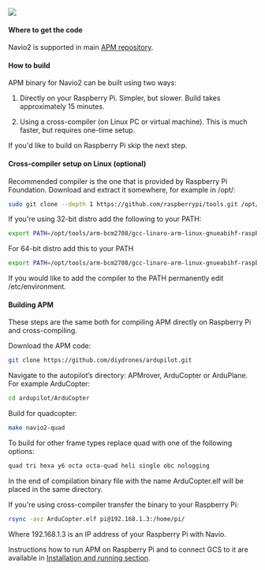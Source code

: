 ![](http://www.emlid.com/wp-content/uploads/2014/10/APM.png)

#### Where to get the code

Navio2 is supported in main [APM repository](https://github.com/diydrones/ardupilot).

#### How to build

APM binary for Navio2 can be built using two ways:

1) Directly on your Raspberry Pi. Simpler, but slower. Build takes approximately 15 minutes.

2) Using a cross-compiler (on Linux PC or virtual machine). This is much faster, but requires one-time setup.

If you'd like to build on Raspberry Pi skip the next step.

#### Cross-compiler setup on Linux (optional)

Recommended compiler is the one that is provided by Raspberry Pi Foundation. Download and extract it somewhere, for example in /opt/:

```bash
sudo git clone --depth 1 https://github.com/raspberrypi/tools.git /opt/tools
```

If you're using 32-bit distro add the following to your PATH:

```bash
export PATH=/opt/tools/arm-bcm2708/gcc-linaro-arm-linux-gnueabihf-raspbian/bin:$PATH
```

For 64-bit distro add this to your PATH

```bash
export PATH=/opt/tools/arm-bcm2708/gcc-linaro-arm-linux-gnueabihf-raspbian-x64/bin:$PATH
```

If you would like to add the compiler to the PATH permanently edit /etc/environment.

#### Building APM

These steps are the same both for compiling APM directly on Raspberry Pi and cross-compiling.

Download the APM code:

```bash
git clone https://github.com/diydrones/ardupilot.git
```

Navigate to the autopilot’s directory: APMrover, ArduCopter or ArduPlane. For example ArduCopter:

```bash
cd ardupilot/ArduCopter
```
Build for quadcopter:

```bash
make navio2-quad
```
To build for other frame types replace quad with one of the following options:

```bash
quad tri hexa y6 octa octa-quad heli single obc nologging
```

In the end of compilation binary file with the name ArduCopter.elf will be placed in the same directory.

If you're using cross-compiler transfer the binary to your Raspberry Pi:

```bash
rsync -avz ArduCopter.elf pi@192.168.1.3:/home/pi/
```

Where 192.168.1.3 is an IP address of your Raspberry Pi with Navio.

Instructions how to run APM on Raspberry Pi and to connect GCS to it are available in  [Installation and running section](installation-and-running.md).
